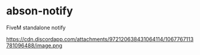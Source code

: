 # abson-notify
FiveM standalone notify

https://cdn.discordapp.com/attachments/972120638431064114/1067767113781096488/image.png
